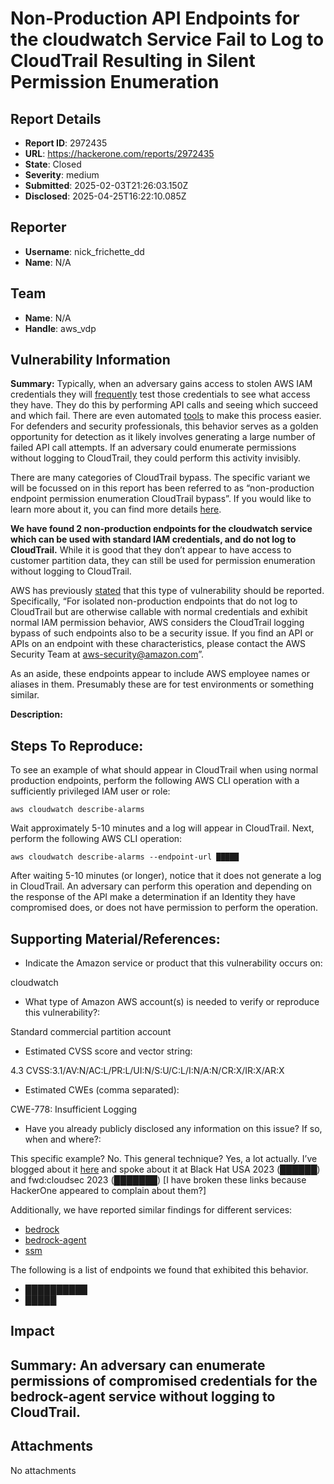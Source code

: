 # Non-Production API Endpoints for the cloudwatch Service Fail to Log to CloudTrail Resulting in Silent Permission Enumeration

## Report Details
- **Report ID**: 2972435
- **URL**: https://hackerone.com/reports/2972435
- **State**: Closed
- **Severity**: medium
- **Submitted**: 2025-02-03T21:26:03.150Z
- **Disclosed**: 2025-04-25T16:22:10.085Z

## Reporter
- **Username**: nick_frichette_dd
- **Name**: N/A

## Team
- **Name**: N/A
- **Handle**: aws_vdp

## Vulnerability Information
**Summary:** Typically, when an adversary gains access to stolen AWS IAM credentials they will [frequently](██████) test those credentials to see what access they have. They do this by performing API calls and seeing which succeed and which fail. There are even automated [tools](████) to make this process easier. For defenders and security professionals, this behavior serves as a golden opportunity for detection as it likely involves generating a large number of failed API call attempts. If an adversary could enumerate permissions without logging to CloudTrail, they could perform this activity invisibly.

There are many categories of CloudTrail bypass. The specific variant we will be focussed on in this report has been referred to as “non-production endpoint permission enumeration CloudTrail bypass”. If you would like to learn more about it, you can find more details [here](█████████). 

**We have found 2 non-production endpoints for the cloudwatch service which can be used with standard IAM credentials, and do not log to CloudTrail.** While it is good that they don’t appear to have access to customer partition data, they can still be used for permission enumeration without logging to CloudTrail. 

AWS has previously [stated](██████) that this type of vulnerability should be reported. Specifically, “For isolated non-production endpoints that do not log to CloudTrail but are otherwise callable with normal credentials and exhibit normal IAM permission behavior, AWS considers the CloudTrail logging bypass of such endpoints also to be a security issue. If you find an API or APIs on an endpoint with these characteristics, please contact the AWS Security Team at aws-security@amazon.com”. 

As an aside, these endpoints appear to include AWS employee names or aliases in them. Presumably these are for test environments or something similar.

**Description:** 

## Steps To Reproduce:

To see an example of what should appear in CloudTrail when using normal production endpoints, perform the following AWS CLI operation with a sufficiently privileged IAM user or role:

```
aws cloudwatch describe-alarms
```

Wait approximately 5-10 minutes and a log will appear in CloudTrail. Next, perform the following AWS CLI operation:

```
aws cloudwatch describe-alarms --endpoint-url █████
```

After waiting 5-10 minutes (or longer), notice that it does not generate a log in CloudTrail. An adversary can perform this operation and depending on the response of the API make a determination if an Identity they have compromised does, or does not have permission to perform the operation. 

## Supporting Material/References:

* Indicate the Amazon service or product that this vulnerability occurs on:  

cloudwatch

* What type of Amazon AWS account(s) is needed to verify or reproduce this vulnerability?: 

Standard commercial partition account

* Estimated CVSS score and vector string: 

4.3 CVSS:3.1/AV:N/AC:L/PR:L/UI:N/S:U/C:L/I:N/A:N/CR:X/IR:X/AR:X

* Estimated CWEs (comma separated): 

CWE-778: Insufficient Logging

* Have you already publicly disclosed any information on this issue? If so, when and where?: 

This specific example? No. This general technique? Yes, a lot actually. I’ve blogged about it [here](█████) and spoke about it at Black Hat USA 2023 (██████) and fwd:cloudsec 2023 (███████) [I have broken these links because HackerOne appeared to complain about them?] 

Additionally, we have reported similar findings for different services:
* [bedrock](██████)
* [bedrock-agent](███)
* [ssm](███)

The following is a list of endpoints we found that exhibited this behavior.

- ██████████
- █████

## Impact

## Summary: An adversary can enumerate permissions of compromised credentials for the bedrock-agent service without logging to CloudTrail.

## Attachments
No attachments

